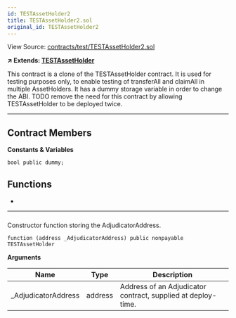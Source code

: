 ```yaml
---
id: TESTAssetHolder2
title: TESTAssetHolder2.sol
original_id: TESTAssetHolder2
---
```


View Source: [contracts/test/TESTAssetHolder2.sol](https://github.com/statechannels/monorepo/tree/master/packages/nitro-protocol/contracts/test/TESTAssetHolder2.sol)

**↗ Extends: [TESTAssetHolder](TESTAssetHolder.md)**

This contract is a clone of the TESTAssetHolder contract. It is used for testing purposes only, to enable testing of transferAll and claimAll in multiple AssetHolders. It has a dummy storage variable in order to change the ABI. TODO remove the need for this contract by allowing TESTAssetHolder to be deployed twice.

---

## Contract Members
**Constants & Variables**

```solidity
bool public dummy;

```

## Functions

- [](#)

---

### 

Constructor function storing the AdjudicatorAddress.

```solidity
function (address _AdjudicatorAddress) public nonpayable TESTAssetHolder 
```

**Arguments**

| Name        | Type           | Description  |
| ------------- |------------- | -----|
| _AdjudicatorAddress | address | Address of an Adjudicator  contract, supplied at deploy-time. | 

